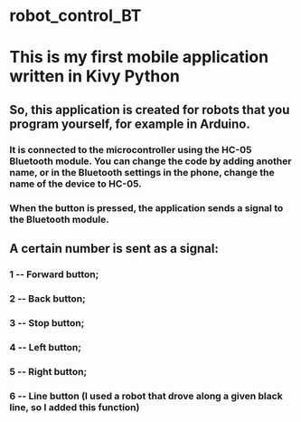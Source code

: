 # robot_control_BT
# This is my first mobile application written in Kivy Python

## So, this application is created for robots that you program yourself, for example in Arduino.

### It is connected to the microcontroller using the HC-05 Bluetooth module. You can change the code by adding another name, or in the Bluetooth settings in the phone, change the name of the device to HC-05.
### When the button is pressed, the application sends a signal to the Bluetooth module.

## A certain number is sent as a signal:
### 1 -- Forward button;
### 2 -- Back button;
### 3 -- Stop button;
### 4 -- Left button;
### 5 -- Right button;
### 6 -- Line button (I used a robot that drove along a given black line, so I added this function)
